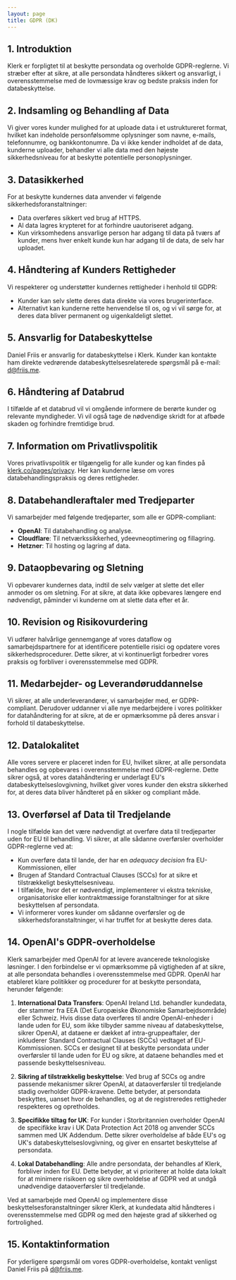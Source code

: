 ```yaml
---
layout: page
title: GDPR (DK)
---
```


## 1. Introduktion
Klerk er forpligtet til at beskytte persondata og overholde GDPR-reglerne. Vi stræber efter at sikre, at alle persondata håndteres sikkert og ansvarligt, i overensstemmelse med de lovmæssige krav og bedste praksis inden for databeskyttelse.

## 2. Indsamling og Behandling af Data
Vi giver vores kunder mulighed for at uploade data i et ustruktureret format, hvilket kan indeholde personfølsomme oplysninger som navne, e-mails, telefonnumre, og bankkontonumre. Da vi ikke kender indholdet af de data, kunderne uploader, behandler vi alle data med den højeste sikkerhedsniveau for at beskytte potentielle personoplysninger.

## 3. Datasikkerhed
For at beskytte kundernes data anvender vi følgende sikkerhedsforanstaltninger:
- Data overføres sikkert ved brug af HTTPS.
- Al data lagres krypteret for at forhindre uautoriseret adgang.
- Kun virksomhedens ansvarlige person har adgang til data på tværs af kunder, mens hver enkelt kunde kun har adgang til de data, de selv har uploadet.

## 4. Håndtering af Kunders Rettigheder
Vi respekterer og understøtter kundernes rettigheder i henhold til GDPR:
- Kunder kan selv slette deres data direkte via vores brugerinterface.
- Alternativt kan kunderne rette henvendelse til os, og vi vil sørge for, at deres data bliver permanent og uigenkaldeligt slettet.

## 5. Ansvarlig for Databeskyttelse
Daniel Friis er ansvarlig for databeskyttelse i Klerk. Kunder kan kontakte ham direkte vedrørende databeskyttelsesrelaterede spørgsmål på e-mail: d@friis.me.

## 6. Håndtering af Databrud
I tilfælde af et databrud vil vi omgående informere de berørte kunder og relevante myndigheder. Vi vil også tage de nødvendige skridt for at afbøde skaden og forhindre fremtidige brud.

## 7. Information om Privatlivspolitik
Vores privatlivspolitik er tilgængelig for alle kunder og kan findes på [klerk.co/pages/privacy](https://klerk.co/pages/privacy). Her kan kunderne læse om vores databehandlingspraksis og deres rettigheder.

## 8. Databehandleraftaler med Tredjeparter
Vi samarbejder med følgende tredjeparter, som alle er GDPR-compliant:
- **OpenAI**: Til databehandling og analyse.
- **Cloudflare**: Til netværkssikkerhed, ydeevneoptimering og fillagring.
- **Hetzner**: Til hosting og lagring af data.

## 9. Dataopbevaring og Sletning
Vi opbevarer kundernes data, indtil de selv vælger at slette det eller anmoder os om sletning. For at sikre, at data ikke opbevares længere end nødvendigt, påminder vi kunderne om at slette data efter et år.

## 10. Revision og Risikovurdering
Vi udfører halvårlige gennemgange af vores dataflow og samarbejdspartnere for at identificere potentielle risici og opdatere vores sikkerhedsprocedurer. Dette sikrer, at vi kontinuerligt forbedrer vores praksis og forbliver i overensstemmelse med GDPR.

## 11. Medarbejder- og Leverandøruddannelse
Vi sikrer, at alle underleverandører, vi samarbejder med, er GDPR-compliant. Derudover uddanner vi alle nye medarbejdere i vores politikker for datahåndtering for at sikre, at de er opmærksomme på deres ansvar i forhold til databeskyttelse.

## 12. Datalokalitet

Alle vores servere er placeret inden for EU, hvilket sikrer, at alle persondata behandles og opbevares i overensstemmelse med GDPR-reglerne. Dette sikrer også, at vores datahåndtering er underlagt EU's databeskyttelseslovgivning, hvilket giver vores kunder den ekstra sikkerhed for, at deres data bliver håndteret på en sikker og compliant måde.

## 13. Overførsel af Data til Tredjelande
I nogle tilfælde kan det være nødvendigt at overføre data til tredjeparter uden for EU til behandling. Vi sikrer, at alle sådanne overførsler overholder GDPR-reglerne ved at:
- Kun overføre data til lande, der har en *adequacy decision* fra EU-Kommissionen, eller
- Brugen af Standard Contractual Clauses (SCCs) for at sikre et tilstrækkeligt beskyttelsesniveau.
- I tilfælde, hvor det er nødvendigt, implementerer vi ekstra tekniske, organisatoriske eller kontraktmæssige foranstaltninger for at sikre beskyttelsen af persondata.
- Vi informerer vores kunder om sådanne overførsler og de sikkerhedsforanstaltninger, vi har truffet for at beskytte deres data.

## 14. OpenAI's GDPR-overholdelse

Klerk samarbejder med OpenAI for at levere avancerede teknologiske løsninger. I den forbindelse er vi opmærksomme på vigtigheden af at sikre, at alle persondata behandles i overensstemmelse med GDPR. OpenAI har etableret klare politikker og procedurer for at beskytte persondata, herunder følgende:

1. **International Data Transfers**: OpenAI Ireland Ltd. behandler kundedata, der stammer fra EEA (Det Europæiske Økonomiske Samarbejdsområde) eller Schweiz. Hvis disse data overføres til andre OpenAI-enheder i lande uden for EU, som ikke tilbyder samme niveau af databeskyttelse, sikrer OpenAI, at dataene er dækket af intra-gruppeaftaler, der inkluderer Standard Contractual Clauses (SCCs) vedtaget af EU-Kommissionen. SCCs er designet til at beskytte persondata under overførsler til lande uden for EU og sikre, at dataene behandles med et passende beskyttelsesniveau.

2. **Sikring af tilstrækkelig beskyttelse**: Ved brug af SCCs og andre passende mekanismer sikrer OpenAI, at dataoverførsler til tredjelande stadig overholder GDPR-kravene. Dette betyder, at persondata beskyttes, uanset hvor de behandles, og at de registreredes rettigheder respekteres og opretholdes.

3. **Specifikke tiltag for UK**: For kunder i Storbritannien overholder OpenAI de specifikke krav i UK Data Protection Act 2018 og anvender SCCs sammen med UK Addendum. Dette sikrer overholdelse af både EU's og UK's databeskyttelseslovgivning, og giver en ensartet beskyttelse af persondata.

4. **Lokal Databehandling**: Alle andre persondata, der behandles af Klerk, forbliver inden for EU. Dette betyder, at vi prioriterer at holde data lokalt for at minimere risikoen og sikre overholdelse af GDPR ved at undgå unødvendige dataoverførsler til tredjelande.

Ved at samarbejde med OpenAI og implementere disse beskyttelsesforanstaltninger sikrer Klerk, at kundedata altid håndteres i overensstemmelse med GDPR og med den højeste grad af sikkerhed og fortrolighed.

## 15. Kontaktinformation
For yderligere spørgsmål om vores GDPR-overholdelse, kontakt venligst Daniel Friis på d@friis.me.
